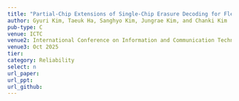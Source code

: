 ```yaml
---
title: "Partial-Chip Extensions of Single-Chip Erasure Decoding for Flexible Use of Redundancy"
author: Gyuri Kim, Taeuk Ha, Sanghyo Kim, Jungrae Kim, and Chanki Kim
pub-type: C
venue: ICTC
venue2: International Conference on Information and Communication Technology Convergence
venue3: Oct 2025
tier:
category: Reliability
select: n
url_paper:
url_ppt:
url_github:
---
```

